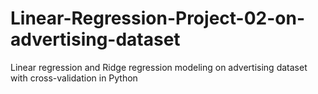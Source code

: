 # Linear-Regression-Project-02-on-advertising-dataset
Linear regression and Ridge regression modeling on advertising dataset with cross-validation in Python
